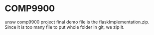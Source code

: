 # COMP9900
unsw comp9900 project
final demo file is the flaskImplementation.zip. Since it is too many file to put whole folder in git, we zip it.
